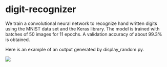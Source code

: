 # digit-recognizer
We train a convolutional neural network to recognize hand written digits using the MNIST data set and the Keras library. The model is trained with batches of 50 images for 11 epochs. A validation accuracy of about 99.3% is obtained. 

Here is an example of an output generated by display_random.py.

<img src="https://github.com/Shobhit117/digit-recognizer/blob/master/figure_1.png">
